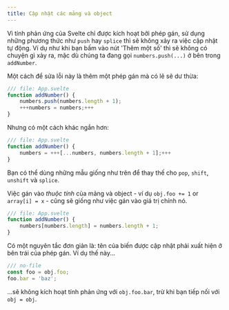 ```yaml
---
title: Cập nhật các mảng và object
---
```


Vì tính phản ứng của Svelte chỉ được kích hoạt bởi phép gán, sử dụng những phương thức như `push` hay `splice` thì sẽ không xảy ra việc cập nhật tự động. Ví dụ như khi bạn bấm vào nút 'Thêm một số' thì sẽ không có chuyện gì xảy ra, mặc dù chúng ta đang gọi `numbers.push(...)` ở bên trong `addNumber`.

Một cách để sửa lỗi này là thêm một phép gán mà có lẽ sẽ dư thừa:

```js
/// file: App.svelte
function addNumber() {
	numbers.push(numbers.length + 1);
	+++numbers = numbers;+++
}
```

Nhưng có một cách khác ngắn hơn:

```js
/// file: App.svelte
function addNumber() {
	numbers = +++[...numbers, numbers.length + 1];+++
}
```

Bạn có thể dùng những mẫu giống như trên để thay thế cho `pop`, `shift`, `unshift` và `splice`.

Việc gán vào _thuộc tính_ của mảng và object - ví dụ `obj.foo += 1` or `array[i] = x` - cũng sẽ giống như việc gán vào giá trị chính nó.

```js
/// file: App.svelte
function addNumber() {
	numbers[numbers.length] = numbers.length + 1;
}
```

Có một nguyên tắc đơn giản là: tên của biến được cập nhật phải xuất hiện ở bên trái của phép gán. Ví dụ thế này...

```js
/// no-file
const foo = obj.foo;
foo.bar = 'baz';
```
<!-- FIXME: dùng từ khác cho "tiếp nối" (follow up) -->
...sẽ không kích hoạt tính phản ứng với `obj.foo.bar`, trừ khi bạn tiếp nối với `obj = obj`.